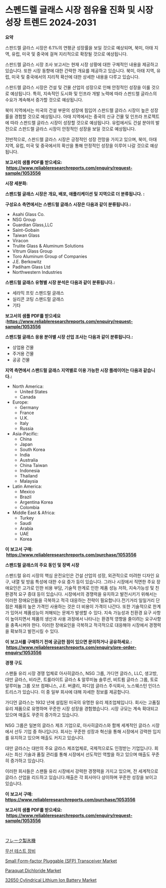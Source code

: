 <p><h1>스펜드렐 글래스 시장 점유율 진화 및 시장 성장 트렌드 2024-2031</h1></p><p><strong>요약</strong></p>
<p><p>스판드렐 글라스 시장은 6.1%의 연평균 성장률을 보일 것으로 예상되며, 북미, 아태 지역, 유럽, 미국 및 중국에 걸쳐 지리적으로 확장될 것으로 예상됩니다. </p><p>스판드렐 글라스 시장 조사 보고서는 현재 시장 상황에 대한 구체적인 내용을 제공하고 있습니다. 또한 시장 동향에 대한 간략한 개요를 제공하고 있습니다. 북미, 아태 지역, 유럽, 미국 및 중국에서의 지리적 확산에 대한 상세한 내용을 다루고 있습니다.</p><p>스판드렐 글라스 시장은 건설 및 건물 산업의 성장으로 인해 안정적인 성장을 이룰 것으로 예상됩니다. 특히, 지속적인 도시화 및 인프라 개발 노력에 따라 스판드렐 글라스의 수요가 계속해서 증가할 것으로 예상됩니다.</p><p>북미 지역에서는 미국의 건설 부문의 성장에 힘입어 스판드렐 글라스 시장이 높은 성장률을 경험할 것으로 예상됩니다. 아태 지역에서는 중국의 신규 건물 및 인프라 프로젝트에 따라 스판드렐 글라스 시장이 성장할 것으로 예상됩니다. 유럽에서도 건설 분야의 발전으로 스판드렐 글라스 시장이 안정적인 성장을 보일 것으로 예상됩니다. </p><p>전반적으로, 스판드렐 글라스 시장은 긍정적인 성장 전망을 가지고 있으며, 북미, 아태 지역, 유럽, 미국 및 중국에서의 확산을 통해 안정적인 성장을 이루어 나갈 것으로 예상됩니다.</p></p>
<p><strong>보고서의 샘플 PDF를 받으세요: &nbsp;<a href="https://www.reliableresearchreports.com/enquiry/request-sample/1053556">https://www.reliableresearchreports.com/enquiry/request-sample/1053556</a></strong></p>
<p><strong>시장 세분화:</strong></p>
<p><strong> 스팬드럴 글래스 시장은 개요, 배포, 애플리케이션 및 지역으로 더 분류됩니다. :</strong></p>
<p><strong>구성요소 측면에서는 스팬드럴 글래스 시장은 다음과 같이 분류됩니다.:</strong></p>
<p><ul><li>Asahi Glass Co.</li><li>NSG Group</li><li>Guardian Glass,LLC</li><li>Saint-Gobain</li><li>Taiwan Glass</li><li>Viracon</li><li>Trulite Glass & Aluminum Solutions</li><li>Vitrum Glass Group</li><li>Toro Aluminum Group of Companies</li><li>J.E. Berkowitz</li><li>Padiham Glass Ltd</li><li>Northwestern Industries</li></ul></p>
<p><strong> 스팬드럴 글래스 유형별 시장 분석은 다음과 같이 분류됩니다.:</strong></p>
<p><ul><li>세라믹 프릿 스팬드럴 글래스</li><li>실리콘 코팅 스팬드럴 글래스</li><li>기타</li></ul></p>
<p><strong>보고서의 샘플 PDF를 받으세요 :<a href="https://www.reliableresearchreports.com/enquiry/request-sample/1053556">https://www.reliableresearchreports.com/enquiry/request-sample/1053556</a></strong></p>
<p><strong> 스팬드럴 글래스 응용 분야별 시장 산업 조사는 다음과 같이 분류됩니다.:</strong></p>
<p><ul><li>상업용 건물</li><li>주거용 건물</li><li>공공 건물</li></ul></p>
<p><strong>지역 측면에서 스팬드럴 글래스 지역별로 이용 가능한 시장 플레이어는 다음과 같습니다.:</strong></p>
<p><ul>
    <li>
        North America:
        <ul>
            <li>United States</li>
            <li>Canada</li>
        </ul>
    </li>
    <li>
        Europe:
        <ul>
            <li>Germany</li>
            <li>France</li>
            <li>U.K.</li>
            <li>Italy</li>
            <li>Russia</li>
        </ul>
    </li>
    <li>
        Asia-Pacific:
        <ul>
            <li>China</li>
            <li>Japan</li>
            <li>South Korea</li>
            <li>India</li>
            <li>Australia</li>
            <li>China Taiwan</li>
            <li>Indonesia</li>
            <li>Thailand</li>
            <li>Malaysia</li>
        </ul>
    </li>
    <li>
        Latin America:
        <ul>
            <li>Mexico</li>
            <li>Brazil</li>
            <li>Argentina Korea</li>
            <li>Colombia</li>
        </ul>
    </li>
    <li>
        Middle East & Africa:
        <ul>
            <li>Turkey</li>
            <li>Saudi</li>
            <li>Arabia</li>
            <li>UAE</li>
            <li>Korea</li>
        </ul>
    </li>
    </ul></p>
<p><strong>이 보고서 구매: &nbsp;<a href="https://www.reliableresearchreports.com/purchase/1053556">https://www.reliableresearchreports.com/purchase/1053556</a></strong></p>
<p><strong>스팬드럴 글래스의 주요 동인 및 장벽 시장</strong></p>
<p><p>스팬드럴 유리 시장의 핵심 운전요인은 건설 산업의 성장, 외관적으로 미려한 디자인 요구, 내열 및 방음 특성에 대한 수요 증가 등이 있습니다. 그러나 시장에서 직면한 주요 장애요인은 고가로 인한 비용 부담, 기술적 한계로 인한 제품 성능 저하, 지속가능성 및 친환경적 요구 증대 등이 있습니다. 시장에서의 경쟁력을 유지하고 발전시키기 위해서는 이러한 장애요인들을 극복하고 적극 대응하는 전략이 필요합니다.전기거리 일일거리 단점은 제품의 높은 가격인 사용하는 것은 더 비용이 가격이 나간다. 또한 기술적으로 한계가 있어서 제품성능이 저해되는 문제가 발생할 수 있다. 지속 가능성과 친환경 요구 사항이 높아지면서 제품의 생산과 사용 과정에서 나타나는 환경적 영향을 줄이려는 요구사항을 충족시켜야 한다. 이러한 장애요인을 극복하고 적극적으로 대응해야 시장에서 경쟁력을 확보하고 발전시킬 수 있다.</p></p>
<p><strong>이 보고서를 구매하기 전에 궁금한 점이 있으면 문의하거나 공유하세요.: &nbsp;<a href="https://www.reliableresearchreports.com/enquiry/pre-order-enquiry/1053556">https://www.reliableresearchreports.com/enquiry/pre-order-enquiry/1053556</a></strong></p>
<p><strong>경쟁 구도</strong></p>
<p><p>스팬들 유리 시장 경쟁 업체로 아사히글라스, NSG 그룹, 가디언 글라스, LLC, 생고방, 대만 글라스, 비라콘, 트룰라이트 글라스 & 알루미늄 솔루션, 비트룀 글라스 그룹, 토로 알루미늄 그룹 오브 컴패니스, J.E. 버클리, 파디엄 글라스 주식회사, 노스웨스턴 인더스트리스가 있습니다. 이 중 일부 회사에 대해 자세한 정보를 제공합니다.</p><p>가디언 글라스는 1932 년에 설립된 미국의 유명한 유리 제조업체입니다. 회사는 고품질 유리 제품으로 유명하며 꾸준한 시장 성장을 경험했습니다. 시장 규모는 계속 확대되고 있으며 매출도 꾸준히 증가하고 있습니다.</p><p>NSG 그룹은 일본의 글라스 제조 기업으로, 아사히글라스와 함께 세계적인 글라스 시장에서 선두 기업 중 하나입니다. 회사는 꾸준한 성장과 혁신을 통해 시장에서 강력한 입지를 유지하고 있으며 매출도 커지고 있습니다.</p><p>대만 글라스는 대만의 주요 글라스 제조업체로, 국제적으로도 인정받는 기업입니다. 회사는 최신 기술과 품질 관리를 통해 시장에서 선도적인 역할을 하고 있으며 매출도 꾸준히 증가하고 있습니다.</p><p>이러한 회사들은 스팬들 유리 시장에서 강력한 경쟁력을 가지고 있으며, 전 세계적으로 글라스 산업을 리드하고 있습니다.매출은 각 회사마다 상이하며 꾸준한 성장을 보이고 있습니다.</p></p>
<p><strong>이 보고서 구매: &nbsp; <a href="https://www.reliableresearchreports.com/purchase/1053556">https://www.reliableresearchreports.com/purchase/1053556</a></strong></p>
<p><strong>보고서의 샘플 PDF를 받으세요: &nbsp;<a href="https://www.reliableresearchreports.com/enquiry/request-sample/1053556">https://www.reliableresearchreports.com/enquiry/request-sample/1053556</a></strong><strong></strong></p>
<p>&nbsp;</p>
<p><p><a href="https://github.com/ksxzwxabcuynh011/Market-Research-Report-List-1/blob/main/6756481190185.md">フレーク製氷機</a></p><p><a href="https://github.com/xvz497517413/Market-Research-Report-List-1/blob/main/7666418190060.md">무선 테스트 장비</a></p><p><a href="https://mire-aunt-385.notion.site/Small-Form-factor-Pluggable-SFP-Transceiver-Market-Research-Report-The-Key-To-Successful-Business-3c4cd97143b041efaa31a6d8243e3e39">Small Form-factor Pluggable (SFP) Transceiver Market</a></p><p><a href="https://github.com/mahnoor2003/Market-Research-Report-List-3/blob/main/paraquat-dichloride-market.md">Paraquat Dichloride Market</a></p><p><a href="https://view.publitas.com/reportprime-1/32650-cylindrical-lithium-ion-battery-market-analysis-and-market-size-global-industry-overview-market-segmentation-and-forecast-2024-to-2031/">32650 Cylindrical Lithium Ion Battery Market</a></p></p>